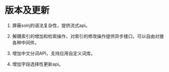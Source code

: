﻿# 版本及更新 
1. 屏蔽solrj的语法复杂性，提供流式api。

2. 解耦索引的增加和检索操作，对索引的修改操作提供异步接口，可以自由对接各种中间件。

3. 增加中文分词API，支持应用自定义词库。

4. 增加字段选择性更新api。

